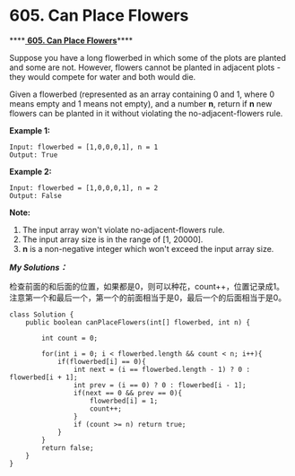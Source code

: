 # 605. Can Place Flowers

\*\*\*\*[ **605. Can Place Flowers**](https://leetcode.com/problems/can-place-flowers/description/)\*\*\*\*

Suppose you have a long flowerbed in which some of the plots are planted and some are not. However, flowers cannot be planted in adjacent plots - they would compete for water and both would die.

Given a flowerbed \(represented as an array containing 0 and 1, where 0 means empty and 1 means not empty\), and a number **n**, return if **n** new flowers can be planted in it without violating the no-adjacent-flowers rule.

**Example 1:**  


```text
Input: flowerbed = [1,0,0,0,1], n = 1
Output: True
```

**Example 2:**  


```text
Input: flowerbed = [1,0,0,0,1], n = 2
Output: False
```

**Note:**  


1. The input array won't violate no-adjacent-flowers rule.
2. The input array size is in the range of \[1, 20000\].
3. **n** is a non-negative integer which won't exceed the input array size.

_**My Solutions：**_

检查前面的和后面的位置，如果都是0，则可以种花，count++，位置记录成1。注意第一个和最后一个，第一个的前面相当于是0，最后一个的后面相当于是0。

```text
class Solution {
    public boolean canPlaceFlowers(int[] flowerbed, int n) {
        
        int count = 0;
        
        for(int i = 0; i < flowerbed.length && count < n; i++){
            if(flowerbed[i] == 0){
                int next = (i == flowerbed.length - 1) ? 0 : flowerbed[i + 1];
                int prev = (i == 0) ? 0 : flowerbed[i - 1];
                if(next == 0 && prev == 0){
                    flowerbed[i] = 1;
                    count++;
                } 
                if (count >= n) return true;
            }
        }
        return false;
    }
}
```

